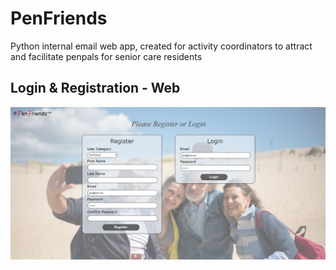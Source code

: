 <h1>PenFriends</h1>
<p>Python internal email web app, created for activity coordinators to attract and facilitate penpals for senior care residents</p>
<h2>Login & Registration - Web</h2>
<img src="demo/login_pc.JPG">